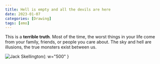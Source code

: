 ```yaml
---
title: Hell is empty and all the devils are here
date: 2023-01-07
categories: [Drawing]
tags: [emo]
---
```


This is a **terrible truth**. Most of the time, the worst things in your life come from your family, friends, or people you care about. The sky and hell are illusions, the true monsters exist between us.

![Jack Skellington](https://lh3.googleusercontent.com/fife/ALs6j_Fk4PmlD_OmdCWiIlxpUAeze4o_9elYwSIudZp7YVu9k4YLPyRkj3zZ5zVtlt_JO1H6J8c4cUDY77E8NTB78oMp5DLTNa4UOZmMNHkUn2sZ87DpW-37J9yk4I9KogEyS14lkhMKCDnd15AbstlVSmmsQhpdXN3Tc9tdf7R79q7ETiij15o-mkbTjkaRjYdGbzdFF20Sjx97wHPWf7hxLSmRG3-ktmW7-sutZe3KABHlm702gqVRId2b-enAtLDVK8MujsAYEy4i_zKtJoO7o8a5UIzdw_CI19pN3oWOUCu5IM91FkXRyCnWLMsskQ0xdpoLaAWk64MMqRrn1GpcLyIAT-JlSgZUdK7MHI4j3X_ujq7o9r_VifZgOoEp0MiauL0vbceyhbi98TyvLYKoO3pUB6dhyYf32e1GKIl-5esEh_n4ftR_JJZxuSWn9GqAHjpspaCc69VXlWzV2e2vKtcRZouq52KL0carzlcN06PHqllOajB0TTWHMjgAfobI6PT2aXvZWoeb41Hsb5YaeCGUyiI9A71BTkKQeTRtOtNEe0JxQV-eCqgw0lYxrqxmp3Tm79evbkyUhb9AjrRjQ7tSDofuTY9n_Nq39Sypy-hCTH16QNg2AvC68twaOnKH2yRbRP7oJBqeTpyzfrrizBYY7zEuYfegoRAKWvTpAUTneMdUz65E1aZrFju9PfO52ZAZSj3owy9iKZz3nKDOLZu-ntB_wYGf6QFIzEWZd2taZRe8t17FqjkGJrOjsFf0fOonmdxFRejpDBU-VxOmO736mMrSFZTdbmplEO-0VICsXfZrvVOmBoGu7ZUYQpZ_HZIdRoQrNJ8zIEoxTeqet7ZFlNy8RrJH4uDwaUQ_GfWbIiYpsVZz486esl_Y9vHqYiqgGAzD2A0vGl0K4NCG_o7qMOHNP6f3hbseIGpFvmkiLKZxdi23YyPtYEZxMtiOsHQe0WoveFcpghFSnTbKVlwF1vAfDGcCf9ftf1nrSTJAsjHpl9rcLTdvksyzCpZKMAWB2_c6iQ7M8rQ-eamsIJXE16nwx75SQb2w9tNk4K5-DTW00U7oFRqRluNxc87B7PNWe1CvBbsM-g4ic5mXpRxEbY5dJqOXQM4TbVaiYH8fcEPzkcHCthGLd9a0Jc7dVgxJDpRKVau8WjvC_ZFM1De7O42UrVo_EkQx0Vxttr786W_zx7DVbKwJjiO7iCtb70VZKmJ3o4rkIqpbRH_pnezCxOyOGSRLeuQRMYGdqeT9S5-zAt2bJM9Azko7Ho7ZMqsLmL-o-xUFFf-5FINtd2MlvktNFhLo5X4s6r9x43KsBtojljj6MWr-eHNQVWVm8dqe0LJgl3HmwFbI3PYhfNmWj1NKfWCbUKHbultyPBvRY7f7JmXpiPFZQfmc0JW4sltTnKDasgF3sMEJ0Tt6KRqAMH3ifsOm-1aUKYg_r6Q89GSAxPeNlc6jTdPMs9EM8F_TFWsl18vzRf8sa_Dt71YqnbfcsK4PN70wA9Ry_P9R0hJXvPcgXUTMxToXL1TXvHjaGD_w-M0ekjwq0Ltd22eCrUNNA1d6rLjofA-0_jfojQeyuKB_ZMiBqdIT96eP9EwMnWKQ_lpihgR8VWk=w2184-h1916){: w="500" }
